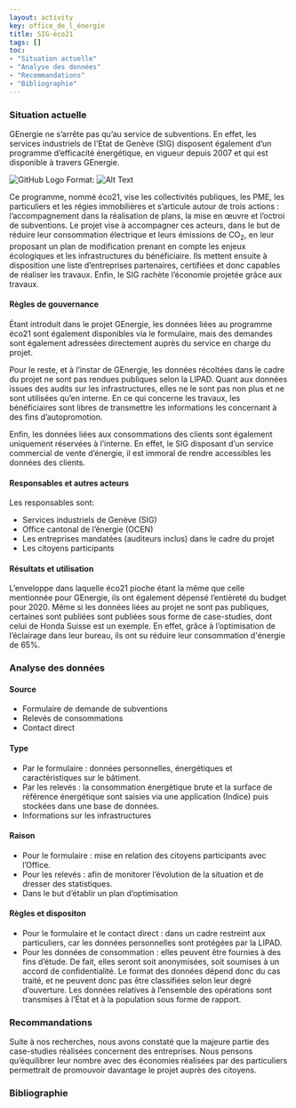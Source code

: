 ```yaml
---
layout: activity
key: office_de_l_énergie
title: SIG-éco21
tags: []
toc:
- "Situation actuelle"
- "Analyse des données"
- "Recommandations"
- "Bibliographie"
---
```


### Situation actuelle
GEnergie ne s’arrête pas qu’au service de subventions. En effet, les services industriels de l’Etat de Genève (SIG) disposent également d’un programme d’efficacité énergétique, en vigueur depuis 2007 et qui est disponible à travers GEnergie.

![GitHub Logo](/Images/logo_eco21.png)
Format: ![Alt Text](url)

Ce programme, nommé éco21, vise les collectivités publiques, les PME, les particuliers et les régies immobilières et s’articule autour de trois actions : l’accompagnement dans la réalisation de plans, la mise en œuvre et l’octroi de subventions. Le projet vise à accompagner ces acteurs, dans le but de réduire leur consommation électrique et leurs émissions de CO<sub>2</sub>, en leur proposant un plan de modification prenant en compte les enjeux écologiques et les infrastructures du bénéficiaire. Ils mettent ensuite à disposition une liste d’entreprises partenaires, certifiées et donc capables de réaliser les travaux. Enfin, le SIG rachète l’économie projetée grâce aux travaux.

#### Règles de gouvernance
Étant introduit dans le projet GEnergie, les données liées au programme éco21 sont également disponibles via le formulaire, mais des demandes sont également adressées directement auprès du service en charge du projet.

Pour le reste, et à l’instar de GEnergie, les données récoltées dans le cadre du projet ne sont pas rendues publiques selon la LIPAD. Quant aux données issues des audits sur les infrastructures, elles ne le sont pas non plus et ne sont utilisées qu’en interne. En ce qui concerne les travaux, les bénéficiaires sont libres de transmettre les informations les concernant à des fins d’autopromotion.

Enfin, les données liées aux consommations des clients sont également uniquement réservées à l’interne. En effet, le SIG disposant d’un service commercial de vente d’énergie, il est immoral de rendre accessibles les données des clients.

#### Responsables et autres acteurs
Les responsables sont:
- Services industriels de Genève (SIG)
- Office cantonal de l’énergie (OCEN)
- Les entreprises mandatées (auditeurs inclus) dans le cadre du projet
- Les citoyens participants

#### Résultats et utilisation
L’enveloppe dans laquelle éco21 pioche étant la même que celle mentionnée pour GEnergie, ils ont également dépensé l’entièreté du budget pour 2020. Même si les données liées au projet ne sont pas publiques, certaines sont publiées sont publiées sous forme de case-studies, dont celui de Honda Suisse est un exemple. En effet, grâce à l’optimisation de l’éclairage dans leur bureau, ils ont su réduire leur consommation d'énergie de 65%.

### Analyse des données

#### Source
- Formulaire de demande de subventions
- Relevés de consommations 
- Contact direct

#### Type
- Par le formulaire : données personnelles, énergétiques et caractéristiques sur le bâtiment. 
- Par les relevés : la consommation énergétique brute et la surface de référence énergétique sont saisies via une application (Indice) puis stockées dans une base de données. 
- Informations sur les infrastructures

#### Raison
- Pour le formulaire : mise en relation des citoyens participants avec l’Office.
- Pour les relevés : afin de monitorer l’évolution de la situation et de dresser des statistiques.
- Dans le but d’établir un plan d’optimisation

#### Règles et dispositon
- Pour le formulaire et le contact direct : dans un cadre restreint aux particuliers, car les données personnelles sont protégées par la LIPAD.
- Pour les données de consommation : elles peuvent être fournies à des fins d’étude. De fait, elles seront soit anonymisées, soit soumises à un accord de confidentialité. Le format des données dépend donc du cas traité, et ne peuvent donc pas être classifiées selon leur degré d’ouverture. Les données relatives à l’ensemble des opérations sont transmises à l’État et à la population sous forme de rapport.


### Recommandations
Suite à nos recherches, nous avons constaté que la majeure partie des case-studies réalisées concernent des entreprises. Nous pensons qu’équilibrer leur nombre avec des économies réalisées par des particuliers permettrait de promouvoir davantage le projet auprès des citoyens.


### Bibliographie

